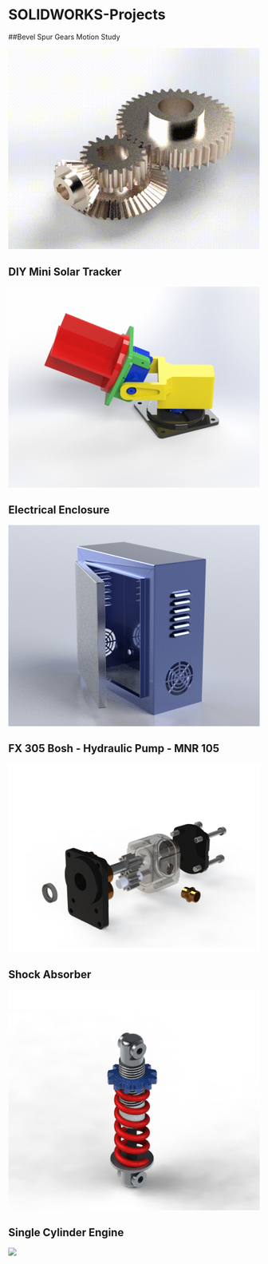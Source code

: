 # SOLIDWORKS-Projects

##Bevel Spur Gears Motion Study

![](https://github.com/haris-mujeeb/SOLIDWORKS-Projects/blob/main/Bevel%20Spur%20Gears%20Motion%20Study/Gear%20Box%20Rendering%20480p.gif)

## DIY Mini Solar Tracker
<img src="https://github.com/haris-mujeeb/SOLIDWORKS-Projects/blob/main/DIY%20Mini%20Solar%20Tracker/Solar%20Tracker%202.jpg" width="600">

## Electrical Enclosure
<img src="https://github.com/haris-mujeeb/SOLIDWORKS-Projects/blob/main/Electical%20Enclosure/Electric%20Enclosure%202.jpg" width="600">

## FX 305 Bosh - Hydraulic Pump -  MNR 105
<img src="https://github.com/haris-mujeeb/SOLIDWORKS-Projects/blob/main/FX%20305%20Bosh%20-%20Hydraulic%20Pump%20-%20%20MNR%20105/Preview%20Exploded%20View.png" width="600">

## Shock Absorber
<img src="https://github.com/haris-mujeeb/SOLIDWORKS-Projects/blob/main/Shock%20Absorber/preview2.png" width="600">

## Single Cylinder Engine
<img src="https://github.com/haris-mujeeb/SOLIDWORKS-Projects/blob/main/Single%20Cylinder%20Engine/2160p.png" width="600">

